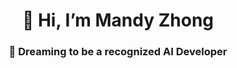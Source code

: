 <h1 align="center">👋 Hi, I’m Mandy Zhong</h1>
<h3 align="center">🌱 Dreaming to be a recognized AI Developer </h3>

<!--
[![Mandy's github stats](https://github-readme-stats.vercel.app/api?username=mandyzmr&theme=vue)](https://github.com/mandyzmr)

### Contact Me 📫 
- Github: [@mandyzmr](https://github.com/mandyzmr/)
- Zhihu: [@mandyzmr](https://www.zhihu.com/people/mandyzmr/)
- CSDN Blog: [@mandyzmr](https://blog.csdn.net/mandyzmr)
- Email: mandyzmr@outlook.com
-->

